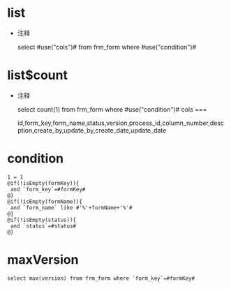 list
===
* 注释

	select #use("cols")# from frm_form where #use("condition")#

list$count
===
* 注释

	select count(1) from frm_form where #use("condition")#
cols
===

	id,form_key,form_name,status,version,process_id,column_number,descption,create_by,update_by,create_date,update_date

condition
===

	1 = 1  
	@if(!isEmpty(formKey)){
	 and `form_key`=#formKey#
	@}
	@if(!isEmpty(formName)){
	 and `form_name` like #'%'+formName+'%'#
	@}
	@if(!isEmpty(status)){
	 and `status`=#status#
	@}
	
	
maxVersion
===
	select max(version)	from frm_form where `form_key`=#formKey# 
	
